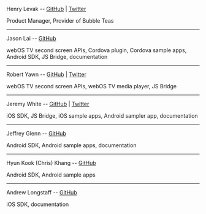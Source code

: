 Henry Levak -- [GitHub](https://github.com/henrylevak) | [Twitter](http://www.twitter.com/HenryLevak)

Product Manager, Provider of Bubble Teas

---

Jason Lai -- [GitHub](https://github.com/jlai)

webOS TV second screen APIs, Cordova plugin, Cordova sample apps, Android SDK, JS Bridge, documentation

---

Robert Yawn -- [GitHub](https://github.com/reyawn) | [Twitter](http://www.twitter.com/doctor_php)

webOS TV second screen APIs, webOS TV media player, JS Bridge

---

Jeremy White -- [GitHub](https://github.com/iheart2code) | [Twitter](https://www.twitter.com/iheart2code)

iOS SDK, JS Bridge, iOS sample apps, Android sampler app, documentation

---

Jeffrey Glenn -- [GitHub](https://github.com/jeffidean)

Android SDK, Android sample apps, documentation

---

Hyun Kook (Chris) Khang -- [GitHub](https://github.com/khk624)

Android SDK, Android sample apps

---

Andrew Longstaff -- [GitHub](https://github.com/longstaff)

iOS SDK, documentation
